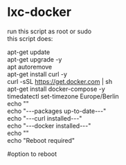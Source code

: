 # lxc-docker

run this script as root or sudo  
this script does:  
  
apt-get update   
apt-get upgrade -y  
apt autoremove  
apt-get install curl -y  
curl -sSL https://get.docker.com | sh  
apt-get install docker-compose -y  
timedatectl set-timezone Europe/Berlin  
echo ""  
echo "---packages up-to-date---"  
echo "---curl installed---"  
echo "---docker installed---"  
echo ""  
echo "Reboot required"  

#option to reboot
